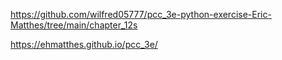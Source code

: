 https://github.com/wilfred05777/pcc_3e-python-exercise-Eric-Matthes/tree/main/chapter_12s

https://ehmatthes.github.io/pcc_3e/